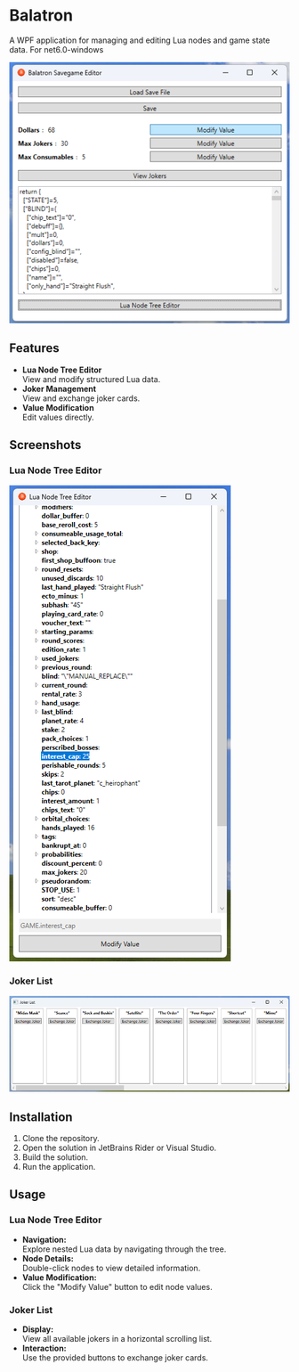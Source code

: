 # Balatron

A WPF application for managing and editing Lua nodes and game state data.
For net6.0-windows

![Lua Node Tree](Screenshots/main.png)

## Features

- **Lua Node Tree Editor**  
  View and modify structured Lua data.
- **Joker Management**  
  View and exchange joker cards.
- **Value Modification**  
  Edit values directly.

## Screenshots

### Lua Node Tree Editor

![Lua Node Tree](Screenshots/nodetree.png)

### Joker List

![Joker List](Screenshots/jokerlist.png)

## Installation

1. Clone the repository.
2. Open the solution in JetBrains Rider or Visual Studio.
3. Build the solution.
4. Run the application.

## Usage

### Lua Node Tree Editor

- **Navigation:**  
  Explore nested Lua data by navigating through the tree.
- **Node Details:**  
  Double-click nodes to view detailed information.
- **Value Modification:**  
  Click the "Modify Value" button to edit node values.

### Joker List

- **Display:**  
  View all available jokers in a horizontal scrolling list.
- **Interaction:**  
  Use the provided buttons to exchange joker cards.
